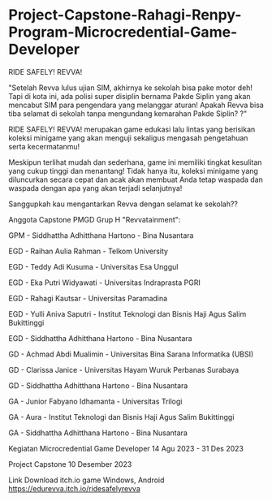 # Project-Capstone-Rahagi-Renpy-Program-Microcredential-Game-Developer

RIDE SAFELY! REVVA! 

"Setelah Revva lulus ujian SIM, akhirnya ke sekolah bisa pake motor deh! Tapi di kota ini, ada polisi super disiplin bernama Pakde Siplin yang akan mencabut SIM para pengendara yang melanggar aturan! Apakah Revva bisa tiba selamat di sekolah tanpa mengundang kemarahan Pakde Siplin? ?"

RIDE SAFELY! REVVA! merupakan game edukasi lalu lintas yang berisikan koleksi minigame yang akan menguji sekaligus mengasah pengetahuan serta kecermatanmu!

Meskipun terlihat mudah dan sederhana, game ini memiliki tingkat kesulitan yang cukup tinggi dan menantang! Tidak hanya itu, koleksi minigame yang diluncurkan secara cepat dan acak akan membuat Anda tetap waspada dan waspada dengan apa yang akan terjadi selanjutnya!

Sanggupkah kau mengantarkan Revva dengan selamat ke sekolah??

Anggota Capstone PMGD Grup H "Revvatainment":

GPM - Siddhattha Adhitthana Hartono - Bina Nusantara

EGD - Raihan Aulia Rahman - Telkom University 

EGD - Teddy Adi Kusuma - Universitas Esa Unggul 

EGD - Eka Putri Widyawati - Universitas Indraprasta PGRI

EGD - Rahagi Kautsar - Universitas Paramadina

EGD - Yulli Aniva Saputri - Institut Teknologi dan Bisnis Haji Agus Salim Bukittinggi

EGD - Siddhattha Adhitthana Hartono - Bina Nusantara

GD - Achmad Abdi Mualimin - Universitas Bina Sarana Informatika (UBSI) 

GD - Clarissa Janice - Universitas Hayam Wuruk Perbanas Surabaya

GD - Siddhattha Adhitthana Hartono - Bina Nusantara

GA - Junior Fabyano Idhamanta - Universitas Trilogi

GA - Aura - Institut Teknologi dan Bisnis Haji Agus Salim Bukittinggi

GA - Siddhattha Adhitthana Hartono - Bina Nusantara

Kegiatan Microcredential Game Developer 14 Agu 2023 - 31 Des 2023

Project Capstone 10 Desember 2023

Link Download itch.io game Windows, Android
https://edurevva.itch.io/ridesafelyrevva
